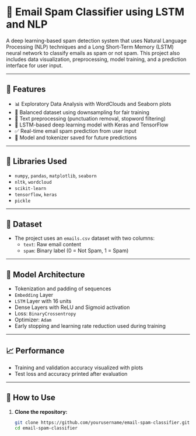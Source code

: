 # 📧 Email Spam Classifier using LSTM and NLP

A deep learning-based spam detection system that uses Natural Language Processing (NLP) techniques and a Long Short-Term Memory (LSTM) neural network to classify emails as spam or not spam. This project also includes data visualization, preprocessing, model training, and a prediction interface for user input.

---

## 📌 Features

- 📊 Exploratory Data Analysis with WordClouds and Seaborn plots
- 🔁 Balanced dataset using downsampling for fair training
- 🧹 Text preprocessing (punctuation removal, stopword filtering)
- 🧠 LSTM-based deep learning model with Keras and TensorFlow
- ✅ Real-time email spam prediction from user input
- 💾 Model and tokenizer saved for future predictions

---

## 🧰 Libraries Used

- `numpy`, `pandas`, `matplotlib`, `seaborn`
- `nltk`, `wordcloud`
- `scikit-learn`
- `tensorflow`, `keras`
- `pickle`

---

## 📂 Dataset

- The project uses an `emails.csv` dataset with two columns:
  - `text`: Raw email content
  - `spam`: Binary label (0 = Not Spam, 1 = Spam)

---

## 🧪 Model Architecture

- Tokenization and padding of sequences
- `Embedding` Layer
- `LSTM` Layer with 16 units
- Dense Layers with ReLU and Sigmoid activation
- Loss: `BinaryCrossentropy`
- Optimizer: `Adam`
- Early stopping and learning rate reduction used during training

---

## 📈 Performance

- Training and validation accuracy visualized with plots
- Test loss and accuracy printed after evaluation

---

## 🚀 How to Use

1. **Clone the repository:**
   ```bash
   git clone https://github.com/yourusername/email-spam-classifier.git
   cd email-spam-classifier
